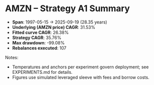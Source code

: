 # AMZN – Strategy A1 Summary

- **Span**: 1997-05-15 → 2025-09-19 (28.35 years)
- **Underlying (AMZN price) CAGR**: 31.53%
- **Fitted curve CAGR**: 26.38%
- **Strategy CAGR**: 35.76%
- **Max drawdown**: -99.08%
- **Rebalances executed**: 107

Notes:

- Temperatures and anchors per experiment govern deployment; see EXPERIMENTS.md for details.
- Figures use simulated leveraged sleeve with fees and borrow costs.
